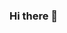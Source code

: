### Hi there 👋

<!--

Here are some ideas to get you started:

- 🔭 I’m currently working on school projects like "Projet Aéronautique et 
- 🌱 I’m currently learning python and typescript
- 💬 Ask me about maths, physics and chimy
- 📫 How to reach me: azukesensei on discord
- ⚡ Fun fact: I love chess but my level is just awful lol
-->
